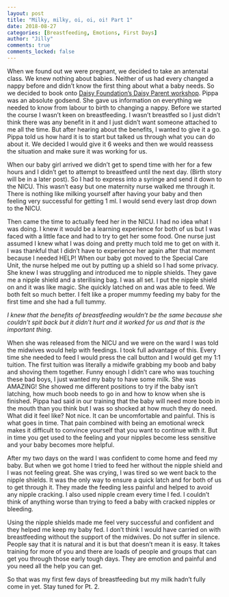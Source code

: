 ```yaml
---
layout: post
title: "Milky, milky, oi, oi, oi! Part 1"
date: 2018-08-27
categories: [Breastfeeding, Emotions, First Days]
author: "Jilly"
comments: true
comments_locked: false
---
```


When we found out we were pregnant, we decided to take an antenatal class. We knew nothing about babies. Neither of us had 
every changed a nappy before and didn’t know the first thing about what a baby needs. So we decided to book onto 
[Daisy Foundation’s Daisy Parent workshop](https://thedaisyfoundation.com/daisy-parent/). Pippa was an absolute godsend. She gave us information on everything we needed to know from
labour to birth to changing a nappy. Before we started the course I wasn’t keen on breastfeeding. I wasn’t breastfed so I just didn’t 
think there was any benefit in it and I just didn’t want someone attached to me all the time. But after hearing about the benefits, 
I wanted to give it a go. Pippa told us how hard it is to start but talked us through what you can do about it. We decided I would give 
it 6 weeks and then we would reassess the situation and make sure it was working for us.  

When our baby girl arrived we didn’t get to spend time with her for a few hours and I didn’t get to attempt to breastfeed until the next 
day. (Birth story will be in a later post). So I had to express into a syringe and send it down to the NICU. This wasn’t easy but one
maternity nurse walked me through it. There is nothing like milking yourself after having your baby and then feeling very successful for 
getting 1 ml. I would send every last drop down to the NICU.

Then came the time to actually feed her in the NICU. I had no idea what I was doing. I knew it would be a learning experience for both of 
us but I was faced with a little face and had to try to get her some food. One nurse just assumed I knew what I was doing and pretty much 
told me to get on with it. I was thankful that I didn’t have to experience her again after that moment because I needed HELP! When our 
baby got moved to the Special Care Unit, the nurse helped me out by putting up a shield so I had some privacy. She knew I was struggling and 
introduced me to nipple shields. They gave me a nipple shield and a sterilising bag. I was all set. I put the nipple shield on and 
it was like magic. She quickly latched on and was able to feed. We both felt so much better. I felt like a proper mummy feeding my baby 
for the first time and she had a full tummy. 

*I knew that the benefits of breastfeeding wouldn’t be the same because she couldn’t spit back but it didn’t hurt and it worked 
for us and that is the important thing.*

When she was released from the NICU and we were on the ward I was told the midwives would help with feedings. I took full advantage 
of this. Every time she needed to feed I would press the call button and I would get my 1:1 tuition. The first tuition was literally 
a midwife grabbing my boob and baby and shoving them together. Funny enough I didn’t care who was touching these bad boys, I just 
wanted my baby to have some milk. She was AMAZING! She showed me different positions to try if the baby isn’t latching, how much 
boob needs to go in and how to know when she is finished. Pippa had said in our training that the baby will need more boob in 
the mouth than you think but I was so shocked at how much they do need. What did it feel like? Not nice. It can be uncomfortable and painful.
This is what goes in time. That pain combined with being an emotional wreck makes it difficult to convince yourself that you want to continue with it.
But in time you get used to the feeling and your nipples become less sensitive and your baby becomes more helpful. 

After my two days on the ward I was confident to come home and feed my baby. But when we got home I tried to feed her without 
the nipple shield and I was not feeling great. She was crying, I was tired so we went back to the nipple shields. It was the only
way to ensure a quick latch and for both of us to get through it. They made the feeding less painful and helped to avoid any
nipple cracking. I also used nipple cream every time I fed. I couldn’t think of anything worse than trying to feed a
baby with cracked nipples or bleeding.  

Using the nipple shields made me feel very successful and confident and they helped me keep my baby fed. I don’t think I would have
carried on with breastfeeding without the support of the midwives. Do not suffer in silence. People say that it is natural and it
is but that doesn’t mean it is easy. It takes training for more of you and there are loads of people and groups that can get
you through those early tough days. They are emotion and painful and you need all the help you can get.

So that was my first few days of breastfeeding but my milk hadn’t fully come in yet. Stay tuned for Pt. 2. 
